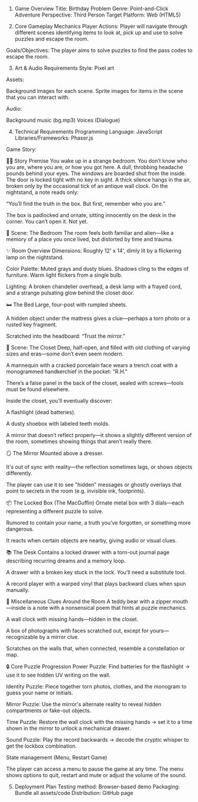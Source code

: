 1. Game Overview
Title: Birthday Problem
Genre: Point-and-Click Adventure
Perspective: Third Person
Target Platform: Web (HTML5)

2. Core Gameplay Mechanics
Player Actions: Player will navigate through different scenes identifying items to look at, pick up and use to solve puzzles and escape the room. 

Goals/Objectives: The player aims to solve puzzles to find the pass codes to escape the room.

3. Art & Audio Requirements
Style: Pixel art

Assets:  

Background images for each scene. 
Sprite images for items in the scene that you can interact with. 

Audio:

Background music (bg.mp3)
Voices (Dialogue)

4. Technical Requirements
Programming Language: JavaScript
Libraries/Frameworks: Phaser.js

Game Story:

🕵️‍♂️ Story Premise
You wake up in a strange bedroom. You don’t know who you are, where you are, or how you got here. A dull, throbbing headache pounds behind your eyes. The windows are boarded shut from the inside. The door is locked tight with no key in sight. A thick silence hangs in the air, broken only by the occasional tick of an antique wall clock. On the nightstand, a note reads only:

“You’ll find the truth in the box. But first, remember who you are.”

The box is padlocked and ornate, sitting innocently on the desk in the corner. You can’t open it. Not yet.

🧱 Scene: The Bedroom
The room feels both familiar and alien—like a memory of a place you once lived, but distorted by time and trauma.

✨ Room Overview
Dimensions: Roughly 12' x 14', dimly lit by a flickering lamp on the nightstand.

Color Palette: Muted grays and dusty blues. Shadows cling to the edges of furniture. Warm light flickers from a single bulb.

Lighting: A broken chandelier overhead, a desk lamp with a frayed cord, and a strange pulsating glow behind the closet door.

🛏️ The Bed
Large, four-post with rumpled sheets.

A hidden object under the mattress gives a clue—perhaps a torn photo or a rusted key fragment.

Scratched into the headboard: “Trust the mirror.”

🧥 Scene: The Closet
Deep, half-open, and filled with old clothing of varying sizes and eras—some don’t even seem modern.

A mannequin with a cracked porcelain face wears a trench coat with a monogrammed handkerchief in the pocket: "R.H."

There’s a false panel in the back of the closet, sealed with screws—tools must be found elsewhere.

Inside the closet, you’ll eventually discover:

A flashlight (dead batteries).

A dusty shoebox with labeled teeth molds.

A mirror that doesn’t reflect properly—it shows a slightly different version of the room, sometimes showing things that aren’t really there.

🪞 The Mirror
Mounted above a dresser.

It's out of sync with reality—the reflection sometimes lags, or shows objects differently.

The player can use it to see "hidden" messages or ghostly overlays that point to secrets in the room (e.g. invisible ink, footprints).

📦 The Locked Box (The MacGuffin)
Ornate metal box with 3 dials—each representing a different puzzle to solve.

Rumored to contain your name, a truth you’ve forgotten, or something more dangerous.

It reacts when certain objects are nearby, giving audio or visual clues.

📚 The Desk
Contains a locked drawer with a torn-out journal page describing recurring dreams and a memory loop.

A drawer with a broken key stuck in the lock. You’ll need a substitute tool.

A record player with a warped vinyl that plays backward clues when spun manually.

🧸 Miscellaneous Clues Around the Room
A teddy bear with a zipper mouth—inside is a note with a nonsensical poem that hints at puzzle mechanics.

A wall clock with missing hands—hidden in the closet.

A box of photographs with faces scratched out, except for yours—recognizable by a mirror clue.

Scratches on the walls that, when connected, resemble a constellation or map.

🔒 Core Puzzle Progression
Power Puzzle: Find batteries for the flashlight → use it to see hidden UV writing on the wall.

Identity Puzzle: Piece together torn photos, clothes, and the monogram to guess your name or initials.

Mirror Puzzle: Use the mirror's alternate reality to reveal hidden compartments or fake-out objects.

Time Puzzle: Restore the wall clock with the missing hands → set it to a time shown in the mirror to unlock a mechanical drawer.

Sound Puzzle: Play the record backwards → decode the cryptic whisper to get the lockbox combination.


State management (Menu, Restart Game)

The player can access a menu to pause the game at any time.  The menu shows options to quit, restart and mute or adjust the volume of the sound.


5. Deployment Plan
Testing method: Browser-based demo
Packaging: Bundle all assets/code
Distribution: GitHub page
